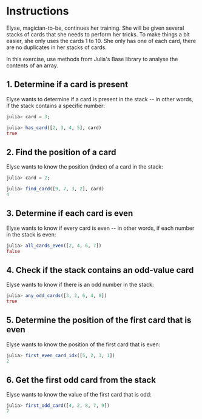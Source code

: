 # Instructions

Elyse, magician-to-be, continues her training.
She will be given several stacks of cards that she needs to perform her tricks.
To make things a bit easier, she only uses the cards 1 to 10.
She only has one of each card, there are no duplicates in her stacks of cards.

In this exercise, use methods from Julia's Base library to analyse the contents of an array.

## 1. Determine if a card is present

Elyse wants to determine if a card is present in the stack -- in other words, if the stack contains a specific number:

```julia
julia> card = 3;

julia> has_card([2, 3, 4, 5], card)
true
```

## 2. Find the position of a card

Elyse wants to know the position (index) of a card in the stack:

```julia
julia> card = 2;

julia> find_card([9, 7, 3, 2], card)
4
```

## 3. Determine if each card is even

Elyse wants to know if every card is even -- in other words, if each number in the stack is even:

```julia
julia> all_cards_even([2, 4, 6, 7])
false
```

## 4. Check if the stack contains an odd-value card

Elyse wants to know if there is an odd number in the stack:

```julia
julia> any_odd_cards([3, 2, 6, 4, 8])
true
```

## 5. Determine the position of the first card that is even

Elyse wants to know the position of the first card that is even:

```julia
julia> first_even_card_idx([5, 2, 3, 1])
2
```

## 6. Get the first odd card from the stack

Elyse wants to know the value of the first card that is odd:

```julia
julia> first_odd_card([4, 2, 8, 7, 9])
7
```
